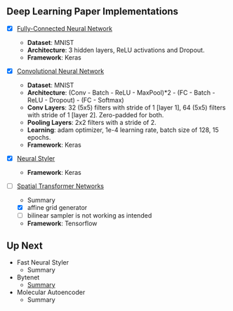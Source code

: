 ## Deep Learning Paper Implementations

- [X] [Fully-Connected Neural Network](https://github.com/kevinzakka/keras_practice/blob/master/fully_connected_net.py)
	- **Dataset**: MNIST
	- **Architecture**: 3 hidden layers, ReLU activations and Dropout.
	- **Framework**: Keras
	
- [X] [Convolutional Neural Network](https://github.com/kevinzakka/keras_practice/blob/master/conv_net_mnist.py)
	- **Dataset**: MNIST
	- **Architecture**: (Conv - Batch - ReLU - MaxPool)*2 - (FC - Batch - ReLU - Dropout) - (FC - Softmax)
	- **Conv Layers**: 32 (5x5) filters with stride of 1 [layer 1], 64 (5x5) filters with stride of 1 [layer 2]. Zero-padded for both.
	- **Pooling Layers**: 2x2 filters with a stride of 2.
	- **Learning**: adam optimizer, 1e-4 learning rate, batch size of 128, 15 epochs.
	- **Framework**: Keras
	
- [X] [Neural Styler](https://github.com/kevinzakka/style_transfer)
	- **Framework**: Keras
- [ ] [Spatial Transformer Networks](https://github.com/kevinzakka/spatial_transformer_network)
	- Summary
	- [X] affine grid generator
	- [ ] bilinear sampler is not working as intended
	- **Framework**: Tensorflow

## Up Next

- Fast Neural Styler
	- Summary
- Bytenet
	- [Summary](https://github.com/kevinzakka/research-paper-notes/blob/master/linear_time_nmt.md)
- Molecular Autoencoder
	- Summary
